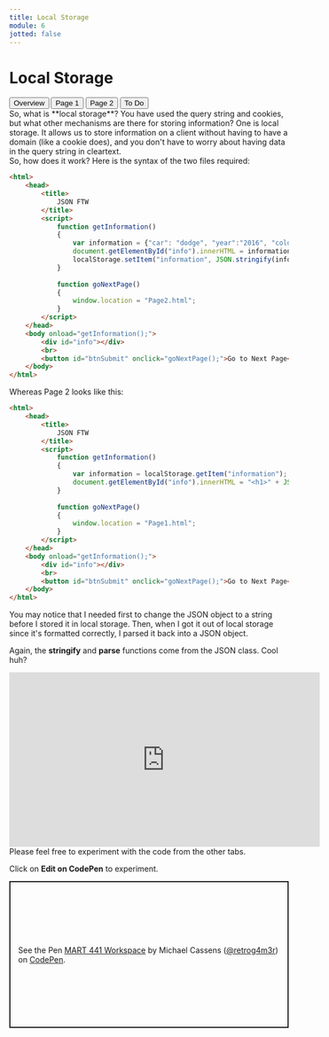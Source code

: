```yaml
---
title: Local Storage
module: 6
jotted: false
---
```


# Local Storage
<div class="tab">
  <button class="tablinks active" onclick="openTab(event, 'Overview')">Overview</button>
  <button class="tablinks" onclick="openTab(event, 'page1')">Page 1</button>
    <button class="tablinks" onclick="openTab(event, 'page2')">Page 2</button>
  <button class="tablinks" onclick="openTab(event, 'todo')">To Do</button>
  </div>
<div id="Overview" class="tabcontent" style="display:block">
<div class="tabhtml" markdown="1">
So, what is **local storage**? You have used the query string and cookies, but what other mechanisms are there for storing information?  One is local storage.  It allows us to store information on a client without having to have a domain (like a cookie does), and you don't have to worry about having data in the query string in cleartext.
</div>
</div>

<div id="page1" class="tabcontent">
<div class="tabhtml" markdown="1">
So, how does it work?  Here is the syntax of the two files required:

```html
<html>
    <head>
        <title>
            JSON FTW
        </title>
        <script>
            function getInformation()
            {
                var information = {"car": "dodge", "year":"2016", "color":"blue"};
                document.getElementById("info").innerHTML = information.car + ":" + information.year + ":" + information.color;
                localStorage.setItem("information", JSON.stringify(information));
            }
            
            function goNextPage()
            {
                window.location = "Page2.html";
            }
        </script>
    </head>
    <body onload="getInformation();">
        <div id="info"></div>
        <br>
        <button id="btnSubmit" onclick="goNextPage();">Go to Next Page</button>
    </body>
</html>
```
</div>
</div>

<div id="page2" class="tabcontent">
<div class="tabhtml" markdown="1">
Whereas Page 2 looks like this:


```html
<html>
    <head>
        <title>
            JSON FTW
        </title>
        <script>
            function getInformation()
            {
                var information = localStorage.getItem("information");
                document.getElementById("info").innerHTML = "<h1>" + JSON.parse(information).car + "</h1>";
            }
            
            function goNextPage()
            {
                window.location = "Page1.html";
            }
        </script>
    </head>
    <body onload="getInformation();">
        <div id="info"></div>
        <br>
        <button id="btnSubmit" onclick="goNextPage();">Go to Next Page</button>
    </body>
</html>
```

You may notice that I needed first to change the JSON object to a string before I stored it in local storage.  Then, when I got it out of local storage since it's formatted correctly, I parsed it back into a JSON object.

Again, the **stringify** and **parse** functions come from the JSON class.  Cool huh?

<div class="embed-responsive embed-responsive-16by9"><iframe width="560" height="315" src="https://www.youtube.com/embed/X-3_05yBklQ" frameborder="0" allow="accelerometer; autoplay; encrypted-media; gyroscope; picture-in-picture" allowfullscreen></iframe></div>

</div>
</div>

<div id="todo" class="tabcontent">
<div class="tabhtml" markdown="1">
Please feel free to experiment with the code from the other tabs.

Click on **Edit on CodePen** to experiment.

<p class="codepen" data-height="265" data-theme-id="dark" data-default-tab="result" data-user="retrog4m3r" data-slug-hash="OJbJLvb" style="height: 265px; box-sizing: border-box; display: flex; align-items: center; justify-content: center; border: 2px solid; margin: 1em 0; padding: 1em;" data-pen-title="MART 441 Workspace">
  <span>See the Pen <a href="https://codepen.io/retrog4m3r/pen/OJbJLvb">
  MART 441 Workspace</a> by Michael Cassens (<a href="https://codepen.io/retrog4m3r">@retrog4m3r</a>)
  on <a href="https://codepen.io">CodePen</a>.</span>
</p>
<script async src="https://cpwebassets.codepen.io/assets/embed/ei.js"></script>
</div>
</div>

